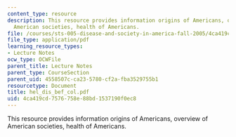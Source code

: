 ```yaml
---
content_type: resource
description: This resource provides information origins of Americans, overview of
  American societies, health of Americans.
file: /courses/sts-005-disease-and-society-in-america-fall-2005/4ca419cd7576758e88bd1537190f0ec8_hel_dis_bef_col.pdf
file_type: application/pdf
learning_resource_types:
- Lecture Notes
ocw_type: OCWFile
parent_title: Lecture Notes
parent_type: CourseSection
parent_uid: 4558507c-ca23-5780-cf2a-fba3529755b1
resourcetype: Document
title: hel_dis_bef_col.pdf
uid: 4ca419cd-7576-758e-88bd-1537190f0ec8
---
```

This resource provides information origins of Americans, overview of American societies, health of Americans.

